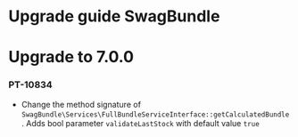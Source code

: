 Upgrade guide SwagBundle
========================

# Upgrade to 7.0.0

### PT-10834
- Change the method signature of `SwagBundle\Services\FullBundleServiceInterface::getCalculatedBundle`. Adds bool parameter `validateLastStock` with default value `true`
